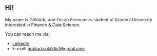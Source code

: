 ## Hi!

My name is Göktürk, and I'm an Economics student at Istanbul University interested in Finance & Data Science.

You can reach me via:
- [LinkedIn](https://www.linkedin.com/in/gokturkcolak/)
- E-mail: gokturkcolaktkd@gmail.com
<!--
**gokturkcolak/gokturkcolak** is a ✨ _special_ ✨ repository because its `README.md` (this file) appears on your GitHub profile.

Here are some ideas to get you started:

- 🔭 I’m currently working on ...
- 🌱 I’m currently learning ...
- 👯 I’m looking to collaborate on ...
- 🤔 I’m looking for help with ...
- 💬 Ask me about ...
- 📫 How to reach me: ...
- 😄 Pronouns: ...
- ⚡ Fun fact: ...
-->
